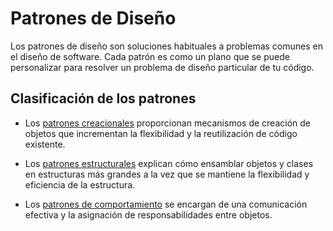 # Patrones de Diseño

Los patrones de diseño son soluciones habituales a problemas comunes en el diseño de software. Cada patrón es como un plano que se puede personalizar para resolver un problema de diseño particular de tu código.

## Clasificación de los patrones

- Los [patrones creacionales](./creational-patterns/README.md) proporcionan mecanismos de creación de objetos que incrementan la flexibilidad y la reutilización de código existente.

- Los [patrones estructurales](./structural-patterns/README.md) explican cómo ensamblar objetos y clases en estructuras más grandes a la vez que se mantiene la flexibilidad y eficiencia de la estructura.

- Los [patrones de comportamiento](./behavioral-patterns/README.md) se encargan de una comunicación efectiva y la asignación de responsabilidades entre objetos.